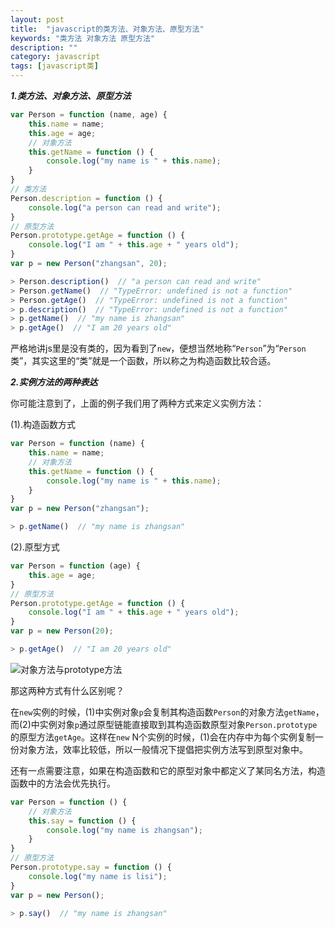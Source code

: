 ```yaml
---
layout: post
title:  "javascript的类方法、对象方法、原型方法"
keywords: "类方法 对象方法 原型方法"
description: ""
category: javascript
tags: [javascript类]
---
```


***1.类方法、对象方法、原型方法***

```javascript
var Person = function (name, age) {
    this.name = name;
    this.age = age;
    // 对象方法
    this.getName = function () {
        console.log("my name is " + this.name);        
    }
}
// 类方法
Person.description = function () {
    console.log("a person can read and write");
}
// 原型方法
Person.prototype.getAge = function () {
    console.log("I am " + this.age + " years old");        
}
var p = new Person("zhangsan", 20);

> Person.description()  // "a person can read and write"
> Person.getName()  // "TypeError: undefined is not a function"
> Person.getAge()  // "TypeError: undefined is not a function"
> p.description()  // "TypeError: undefined is not a function"
> p.getName()  // "my name is zhangsan"
> p.getAge()  // "I am 20 years old"
```

严格地讲js里是没有类的，因为看到了`new`，便想当然地称“`Person`”为“`Person`类”，其实这里的“类”就是一个函数，所以称之为构造函数比较合适。

<!-- more -->

***2.实例方法的两种表达***

你可能注意到了，上面的例子我们用了两种方式来定义实例方法：

(1).构造函数方式

```javascript
var Person = function (name) {
    this.name = name;
    // 对象方法
    this.getName = function () {
        console.log("my name is " + this.name);        
    }
}
var p = new Person("zhangsan");

> p.getName()  // "my name is zhangsan"
```

(2).原型方式

```javascript
var Person = function (age) {
    this.age = age;    
}
// 原型方法
Person.prototype.getAge = function () {
    console.log("I am " + this.age + " years old");            
}
var p = new Person(20);

> p.getAge()  // "I am 20 years old"
```

![对象方法与prototype方法]({{site.cdn}}/object-proto-method.jpg)

那这两种方式有什么区别呢？

在`new`实例的时候，(1)中实例对象`p`会复制其构造函数`Person`的对象方法`getName`，而(2)中实例对象`p`通过原型链能直接取到其构造函数原型对象`Person.prototype`的原型方法`getAge`。这样在`new` N个实例的时候，(1)会在内存中为每个实例复制一份对象方法，效率比较低，所以一般情况下提倡把实例方法写到原型对象中。

还有一点需要注意，<span class="warning">如果在构造函数和它的原型对象中都定义了某同名方法，构造函数中的方法会优先执行</span>。

```javascript
var Person = function () {
    // 对象方法
    this.say = function () {
        console.log("my name is zhangsan");        
    }
}
// 原型方法
Person.prototype.say = function () {
    console.log("my name is lisi");        
}
var p = new Person();

> p.say()  // "my name is zhangsan"
```
